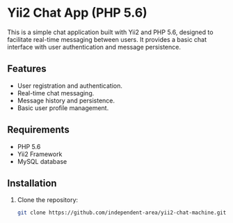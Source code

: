# Yii2 Chat App (PHP 5.6)

This is a simple chat application built with Yii2 and PHP 5.6, designed to facilitate real-time messaging between users. It provides a basic chat interface with user authentication and message persistence.

## Features

- User registration and authentication.
- Real-time chat messaging.
- Message history and persistence.
- Basic user profile management.

## Requirements

- PHP 5.6
- Yii2 Framework
- MySQL database

## Installation

1. Clone the repository:

   ```bash
   git clone https://github.com/independent-area/yii2-chat-machine.git